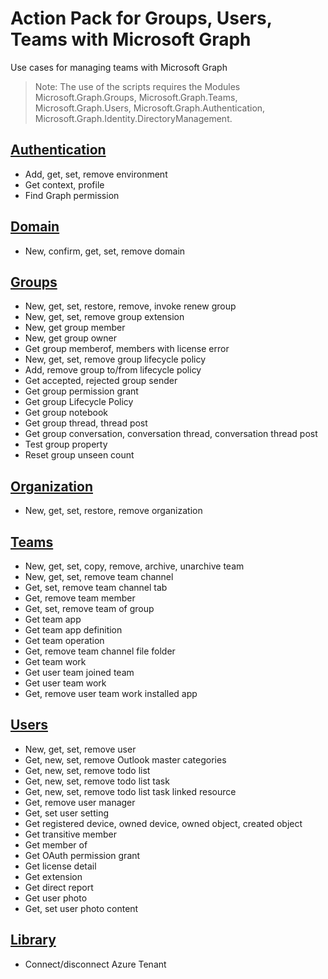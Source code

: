 # Action Pack for Groups, Users, Teams with Microsoft Graph
Use cases for managing teams with Microsoft Graph
> Note: The use of the scripts requires the Modules Microsoft.Graph.Groups, Microsoft.Graph.Teams, Microsoft.Graph.Users, Microsoft.Graph.Authentication, Microsoft.Graph.Identity.DirectoryManagement.

## [Authentication](./Authentication)

+ Add, get, set, remove environment
+ Get context, profile
+ Find Graph permission

## [Domain](./Domain)

+ New, confirm, get, set, remove domain

## [Groups](./Groups)

+ New, get, set, restore, remove, invoke renew group
+ New, get, set, remove group extension
+ New, get group member
+ New, get group owner
+ Get group memberof, members with license error
+ New, get, set, remove group lifecycle policy
+ Add, remove group to/from lifecycle policy
+ Get accepted, rejected group sender
+ Get group permission grant
+ Get group Lifecycle Policy
+ Get group notebook
+ Get group thread, thread post
+ Get group conversation, conversation thread, conversation thread post
+ Test group property
+ Reset group unseen count

## [Organization](./Organization)

+ New, get, set, restore, remove organization

## [Teams](./Teams)

+ New, get, set, copy, remove, archive, unarchive team
+ New, get, set, remove team channel
+ Get, set, remove team channel tab
+ Get, remove team member
+ Get, set, remove team of group
+ Get team app
+ Get team app definition
+ Get team operation
+ Get, remove team channel file folder
+ Get team work
+ Get user team joined team
+ Get user team work
+ Get, remove user team work installed app

## [Users](./Users)

+ New, get, set, remove user
+ Get, new, set, remove Outlook master categories
+ Get, new, set, remove todo list
+ Get, new, set, remove todo list task
+ Get, new, set, remove todo list task linked resource
+ Get, remove user manager
+ Get, set user setting
+ Get registered device, owned device, owned object, created object
+ Get transitive member
+ Get member of
+ Get OAuth permission grant
+ Get license detail
+ Get extension
+ Get direct report
+ Get user photo
+ Get, set user photo content

## [Library](./_LIB_)

+ Connect/disconnect Azure Tenant